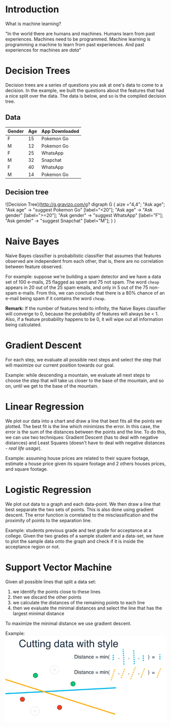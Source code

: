 # Introduction

What is machine learning?

"In the world there are humans and machines. Humans learn from past experiences. Machines need to be programmed. Machine learning is programming a machine to learn from past experiences. And past experiences for machines are *data*"

# Decision Trees

Decision trees are a series of questions you ask at one's data to come to a decision. In the example, we built the questions about the features that had a nice split over the data. The data is below, and so is the compiled decision tree.

## Data

| Gender | Age | App Downloaded|
|--------|-----|---------------|
| F | 15 | Pokemon Go |
| M | 12 | Pokemon Go |
| F | 25 | WhatsApp |
| M | 32 | Snapchat |
| F | 40 | WhatsApp |
| M | 14 | Pokemon Go |

## Decision tree

![Decision Tree](http://g.gravizo.com/g?
  digraph G {
    aize ="4,4";
    "Ask age";
    "Ask age" -> "suggest Pokemon Go" [label="<20"];
    "Ask age" -> "Ask gender" [label=">=20"];
    "Ask gender" -> "suggest WhatsApp" [label="F"];
    "Ask gender" -> "suggest Snapchat" [label="M"];
  }
)

# Naive Bayes

Naive Bayes classifier is probabilistic classifier that assumes that features observed are independent from each other, that is, there are no correlation between feature observed.

For example: suppose we're building a spam detector and we have a data set of 100 e-mails, 25 flagged as spam and 75 not spam. The word `cheap` appears in 20 out of the 25 spam emails, and only in 5 out of the 75 non-spam e-mails. From this, we can conclude that there is a 80% chance of an e-mail being spam if it contains the word `cheap`.

**Remark:** If the number of features tend to infinity, the Naive Bayes classifier will converge to 0, because the probability of features will always be < 1. Also, if a feature probability happens to be 0, it will wipe out all information being calculated.

# Gradient Descent

For each step, we evaluate all possible next steps and select the step that will maximize our current position towards our goal.

Example: while descending a mountain, we evaluate all next steps to choose the step that will take us closer to the base of the mountain, and so on, until we get to the base of the mountain.

# Linear Regression

We plot our data into a chart and draw a line that best fits all the points we plotted. The best fit is the line which minimizes the error. In this case, the error is the sum of the distances between the points and the line. To do this, we can use two techniques: Gradient Descent (has to deal with negative distances) and Least Squares (doesn't have to deal with negative distances - *real life usage*).

Example: assuming house prices are related to their square footage, estimate a house price given its square footage and 2 others houses prices, and square footage.

# Logistic Regression

We plot out data to a graph and each data-point. We then draw a line that best sepparate the two sets of points. This is also done using gradient descent. The error function is correlated to the misclassification and the proximity of points to the separation line.

Example: students previous grade and test grade for acceptance at a college. Given the two grades of a sample student and a data-set, we have to plot the sample data onto the graph and check if it is inside the acceptance region or not.

# Support Vector Machine

Given all possible lines that split a data set:
1. we identify the points close to these lines
2. then we discard the other points
3. we calculate the distances of the remaining points to each line
4. then we evaluate the minimal distances and select the line that has the largest minimal distance

To maximize the minimal distance we use gradient descent.

Example:
![Example](../images/support-vector-machines.png "Example")